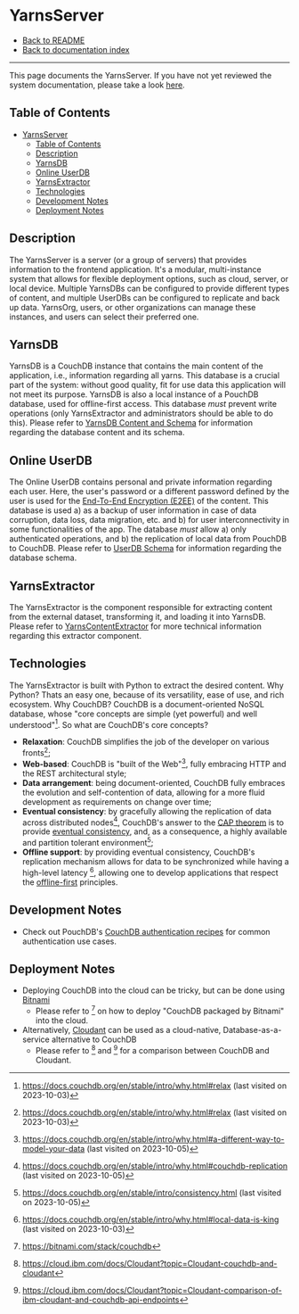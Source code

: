 # YarnsServer

- [Back to README](../../../README.md)
- [Back to documentation index](../../index.md)

---

This page documents the YarnsServer.
If you have not yet reviewed the system documentation, please take a look [here](./system.md).

## Table of Contents

- [YarnsServer](#yarnsserver)
  - [Table of Contents](#table-of-contents)
  - [Description](#description)
  - [YarnsDB](#yarnsdb)
  - [Online UserDB](#online-userdb)
  - [YarnsExtractor](#yarnsextractor)
  - [Technologies](#technologies)
  - [Development Notes](#development-notes)
  - [Deployment Notes](#deployment-notes)

## Description

The YarnsServer is a server (or a group of servers) that provides information to the frontend application.
It's a modular, multi-instance system that allows for flexible deployment options, such as cloud, server, or local device.
Multiple YarnsDBs can be configured to provide different types of content, and multiple UserDBs can be configured to replicate and back up data.
YarnsOrg, users, or other organizations can manage these instances, and users can select their preferred one.

## YarnsDB

YarnsDB is a CouchDB instance that contains the main content of the application, i.e., information regarding all yarns.
This database is a crucial part of the system: without good quality, fit for use data this application will not meet its purpose.
YarnsDB is also a local instance of a PouchDB database, used for offline-first access.
This database *must* prevent write operations (only YarnsExtractor and administrators should be able to do this).
Please refer to [YarnsDB Content and Schema](./yarnsdb.md) for information regarding the database content and its schema.

## Online UserDB

The Online UserDB contains personal and private information regarding each user.
Here, the user's password or a different password defined by the user is used for the [End-To-End Encryption (E2EE)](https://en.wikipedia.org/wiki/End-to-end_encryption) of the content.
This database is used a) as a backup of user information in case of data corruption, data loss, data migration, etc. and b) for user interconnectivity in some functionalities of the app.
The database *must* allow a) only authenticated operations, and b) the replication of local data from PouchDB to CouchDB.
Please refer to [UserDB Schema](./userdb.md) for information regarding the database schema.

## YarnsExtractor

The YarnsExtractor is the component responsible for extracting content from the external dataset, transforming it, and loading it into YarnsDB.
Please refer to [YarnsContentExtractor](./extractor.md) for more technical information regarding this extractor component.

## Technologies

The YarnsExtractor is built with Python to extract the desired content.
Why Python?
Thats an easy one, because of its versatility, ease of use, and rich ecosystem.
Why CouchDB?
CouchDB is a document-oriented NoSQL database, whose "core concepts are simple (yet powerful) and well understood"[^why_couch_db_relax].
So what are CouchDB's core concepts?

- **Relaxation**: CouchDB simplifies the job of the developer on various fronts[^why_couch_db_relax];
- **Web-based**: CouchDB is "built of the Web"[^why_couch_db_model_data], fully embracing HTTP and the REST architectural style;
- **Data arrangement**: being document-oriented, CouchDB fully embraces the evolution and self-contention of data, allowing for a more fluid development as requirements on change over time;
- **Eventual consistency**: by gracefully allowing the replication of data across distributed nodes[^why_couch_db_replication], CouchDB's answer to the [CAP theorem](https://en.wikipedia.org/wiki/CAP_theorem) is to provide [eventual consistency](https://en.wikipedia.org/wiki/Eventual_consistency), and, as a consequence, a highly available and partition tolerant environment[^couchdb_consistency];
- **Offline support**: by providing eventual consistency, CouchDB's replication mechanism allows for data to be synchronized while having a high-level latency [^why_couch_db_local_data_is_king], allowing one to develop applications that respect the [offline-first](https://offlinefirst.org/) principles.

## Development Notes

- Check out PouchDB's [CouchDB authentication recipes](https://github.com/pouchdb-community/pouchdb-authentication/blob/master/docs/recipes.md) for common authentication use cases.

## Deployment Notes

- Deploying CouchDB into the cloud can be tricky, but can be done using [Bitnami](https://bitnami.com/)
  - Please refer to [^bitnami_couchdb] on how to deploy "CouchDB packaged by Bitnami" into the cloud.
- Alternatively, [Cloudant](https://www.ibm.com/products/cloudant) can be used as a cloud-native, Database-as-a-service alternative to CouchDB
  - Please refer to [^cloudant_cloudant_vs_couchdb] and [^cloudant_cloudant_api_vs_couchdb_api] for a comparison between CouchDB and Cloudant.

[^bitnami_couchdb]: <https://bitnami.com/stack/couchdb>
[^cloudant_cloudant_api_vs_couchdb_api]: <https://cloud.ibm.com/docs/Cloudant?topic=Cloudant-comparison-of-ibm-cloudant-and-couchdb-api-endpoints>
[^cloudant_cloudant_vs_couchdb]: <https://cloud.ibm.com/docs/Cloudant?topic=Cloudant-couchdb-and-cloudant>
[^couchdb_consistency]: <https://docs.couchdb.org/en/stable/intro/consistency.html> (last visited on 2023-10-05)
[^why_couch_db_local_data_is_king]: <https://docs.couchdb.org/en/stable/intro/why.html#local-data-is-king> (last visited on 2023-10-03)
[^why_couch_db_model_data]: <https://docs.couchdb.org/en/stable/intro/why.html#a-different-way-to-model-your-data> (last visited on 2023-10-05)
[^why_couch_db_relax]: <https://docs.couchdb.org/en/stable/intro/why.html#relax> (last visited on 2023-10-03)
[^why_couch_db_replication]: <https://docs.couchdb.org/en/stable/intro/why.html#couchdb-replication> (last visited on 2023-10-05)
